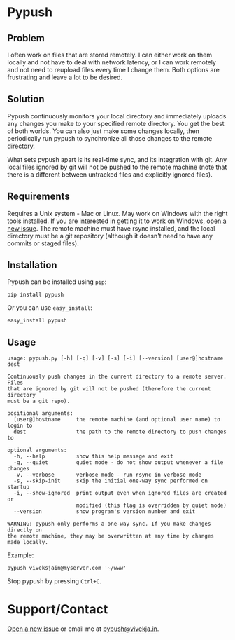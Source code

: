 Pypush
======

Problem
-------
I often work on files that are stored remotely. I can either work on them
locally and not have to deal with network latency, or I can work remotely and
not need to reupload files every time I change them. Both options are
frustrating and leave a lot to be desired.

Solution
--------
Pypush continuously monitors your local directory and immediately uploads any
changes you make to your specified remote directory. You get the best of both
worlds. You can also just make some changes locally, then periodically run
pypush to synchronize all those changes to the remote directory.

What sets pypush apart is its real-time sync, and its integration with git. Any
local files ignored by git will not be pushed to the remote machine (note that
there is a different between untracked files and explicitly ignored files).

Requirements
------------
Requires a Unix system - Mac or Linux. May work on Windows with the right tools
installed. If you are interested in getting it to work on Windows, [open a new
issue](https://github.com/viveksjain/pypush/issues/new). The remote machine must
have rsync installed, and the local directory must be a git repository (although
it doesn't need to have any commits or staged files).

Installation
------------
Pypush can be installed using `pip`:

    pip install pypush

Or you can use `easy_install`:

    easy_install pypush

Usage
-----
```
usage: pypush.py [-h] [-q] [-v] [-s] [-i] [--version] [user@]hostname dest

Continuously push changes in the current directory to a remote server. Files
that are ignored by git will not be pushed (therefore the current directory
must be a git repo).

positional arguments:
  [user@]hostname     the remote machine (and optional user name) to login to
  dest                the path to the remote directory to push changes to

optional arguments:
  -h, --help          show this help message and exit
  -q, --quiet         quiet mode - do not show output whenever a file changes
  -v, --verbose       verbose mode - run rsync in verbose mode
  -s, --skip-init     skip the initial one-way sync performed on startup
  -i, --show-ignored  print output even when ignored files are created or
                      modified (this flag is overridden by quiet mode)
  --version           show program's version number and exit

WARNING: pypush only performs a one-way sync. If you make changes directly on
the remote machine, they may be overwritten at any time by changes made locally.
```

Example:

	pypush viveksjain@myserver.com '~/www'

Stop pypush by pressing `Ctrl+C`.

Support/Contact
===============
[Open a new issue](https://github.com/viveksjain/pypush/issues/new) or email me
at [pypush@vivekja.in](mailto:pypush@vivekja.in).